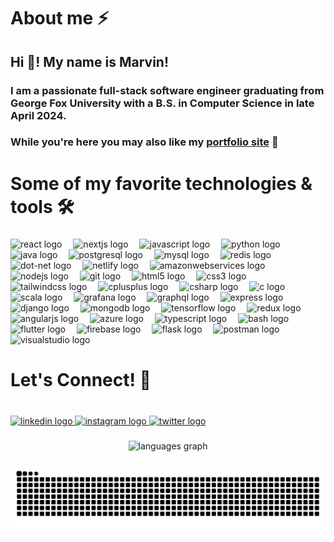 <h1 align="left">About me ⚡</h1>

###

<h2 align="left">Hi 👋! My name is Marvin!</h2>

###

<h3 align="left">I am a passionate full-stack software engineer graduating from George Fox University with a B.S. in Computer Science in late April 2024.</h3>

### While you're here you may also like my [portfolio site](https://www.hozi.systems) 🤩

###

<h1 align="left">Some of my favorite technologies & tools 🛠️</h1>

###

<div align="left">
  <img src="https://skillicons.dev/icons?i=react" height="32" alt="react logo"  />
  <img width="10" />
  <img src="https://skillicons.dev/icons?i=nextjs" height="32" alt="nextjs logo"  />
  <img width="10" />
  <img src="https://skillicons.dev/icons?i=js" height="32" alt="javascript logo"  />
  <img width="10" />
  <img src="https://skillicons.dev/icons?i=py" height="32" alt="python logo"  />
  <img width="10" />
  <img src="https://skillicons.dev/icons?i=java" height="32" alt="java logo"  />
  <img width="10" />
  <img src="https://skillicons.dev/icons?i=postgres" height="32" alt="postgresql logo"  />
  <img width="10" />
  <img src="https://skillicons.dev/icons?i=mysql" height="32" alt="mysql logo"  />
  <img width="10" />
  <img src="https://skillicons.dev/icons?i=redis" height="32" alt="redis logo"  />
  <img width="10" />
  <img src="https://skillicons.dev/icons?i=dotnet" height="32" alt="dot-net logo"  />
  <img width="10" />
  <img src="https://skillicons.dev/icons?i=netlify" height="32" alt="netlify logo"  />
  <img width="10" />
  <img src="https://skillicons.dev/icons?i=aws" height="32" alt="amazonwebservices logo"  />
  <img width="10" />
  <img src="https://skillicons.dev/icons?i=nodejs" height="32" alt="nodejs logo"  />
  <img width="10" />
  <img src="https://skillicons.dev/icons?i=git" height="32" alt="git logo"  />
  <img width="10" />
  <img src="https://skillicons.dev/icons?i=html" height="32" alt="html5 logo"  />
  <img width="10" />
  <img src="https://skillicons.dev/icons?i=css" height="32" alt="css3 logo"  />
  <img width="10" />
  <img src="https://skillicons.dev/icons?i=tailwind" height="32" alt="tailwindcss logo"  />
  <img width="10" />
  <img src="https://skillicons.dev/icons?i=cpp" height="32" alt="cplusplus logo"  />
  <img width="10" />
  <img src="https://skillicons.dev/icons?i=cs" height="32" alt="csharp logo"  />
  <img width="10" />
  <img src="https://skillicons.dev/icons?i=c" height="32" alt="c logo"  />
  <img width="10" />
  <img src="https://skillicons.dev/icons?i=scala" height="32" alt="scala logo"  />
  <img width="10" />
  <img src="https://skillicons.dev/icons?i=grafana" height="32" alt="grafana logo"  />
  <img width="10" />
  <img src="https://skillicons.dev/icons?i=graphql" height="32" alt="graphql logo"  />
  <img width="10" />
  <img src="https://skillicons.dev/icons?i=express" height="32" alt="express logo"  />
  <img width="10" />
  <img src="https://skillicons.dev/icons?i=django" height="32" alt="django logo"  />
  <img width="10" />
  <img src="https://skillicons.dev/icons?i=mongodb" height="32" alt="mongodb logo"  />
  <img width="10" />
  <img src="https://skillicons.dev/icons?i=tensorflow" height="32" alt="tensorflow logo"  />
  <img width="10" />
  <img src="https://skillicons.dev/icons?i=redux" height="32" alt="redux logo"  />
  <img width="10" />
  <img src="https://skillicons.dev/icons?i=angular" height="32" alt="angularjs logo"  />
  <img width="10" />
  <img src="https://skillicons.dev/icons?i=azure" height="32" alt="azure logo"  />
  <img width="10" />
  <img src="https://skillicons.dev/icons?i=ts" height="32" alt="typescript logo"  />
  <img width="10" />
  <img src="https://skillicons.dev/icons?i=bash" height="32" alt="bash logo"  />
  <img width="10" />
  <img src="https://skillicons.dev/icons?i=flutter" height="32" alt="flutter logo"  />
  <img width="10" />
  <img src="https://skillicons.dev/icons?i=firebase" height="32" alt="firebase logo"  />
  <img width="10" />
  <img src="https://skillicons.dev/icons?i=flask" height="32" alt="flask logo"  />
  <img width="10" />
  <img src="https://skillicons.dev/icons?i=postman" height="32" alt="postman logo"  />
  <img width="10" />
  <img src="https://skillicons.dev/icons?i=visualstudio" height="32" alt="visualstudio logo"  />
</div>

###

<h1 align="left">Let's Connect! 📣</h1>

###

<br clear="both">

<div align="left">
  <a href="https://www.linkedin.com/in/marvinhozi" target="_blank">
    <img src="https://raw.githubusercontent.com/maurodesouza/profile-readme-generator/master/src/assets/icons/social/linkedin/default.svg" width="50" height="30" alt="linkedin logo"  />
  </a>
  <a href="https://www.instagram.com/cyber0x01" target="_blank">
    <img src="https://raw.githubusercontent.com/maurodesouza/profile-readme-generator/master/src/assets/icons/social/instagram/default.svg" width="50" height="30" alt="instagram logo"  />
  </a>
  <a href="https://www.twitter.com/cyber0x01" target="_blank">
    <img src="https://raw.githubusercontent.com/maurodesouza/profile-readme-generator/master/src/assets/icons/social/twitter/default.svg" width="50" height="30" alt="twitter logo"  />
  </a>
</div>

###

<div align="center">
  <img src="https://github-readme-stats.vercel.app/api/top-langs?username=sp3ctral&locale=en&hide_title=false&layout=compact&card_width=320&langs_count=4&theme=radical&hide_border=true&custom_title=Recently%20Used%20Languages" height="175" alt="languages graph"  />
</div>

###

<img src="https://raw.githubusercontent.com/sp3ctral/sp3ctral/output/snake.svg" alt="Snake animation" />

###
